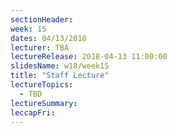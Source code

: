 ```yaml
---
sectionHeader:
week: 15
dates: 04/13/2018
lecturer: TBA
lectureRelease: 2018-04-13 11:00:00
slidesName: w18/week15
title: "Staff Lecture"
lectureTopics:
  - TBD
lectureSummary:
leccapFri:
---
```

